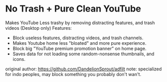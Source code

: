 # No Trash + Pure Clean YouTube
Makes YouTube Less trashy by removing distracting features, and trash videos (Desktop only)
Features:
+ Block useless features, distracting videos, and trash channels.
+ Makes Youtube home less "bloated" and more pure experience.
+ Block big "YouTube premium promotion banner" on home page.
+ Saves data for not loading some random-nonsense thumbnails, and icons.

original author: https://github.com/DandelionSprout/adfilt
note: specialized for indo peoples, may block something you probably don't wan't.
